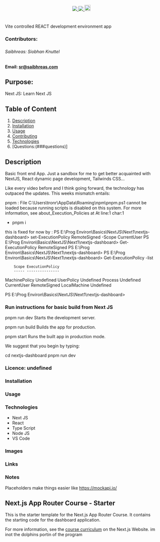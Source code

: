 <p align='center'>
  <a href="https://github.com/saibhreas">
    <img src="https://img.shields.io/badge/GitHub-100000?style=flat&logo=github&logoColor=white">
  </a>  
  <a href='https://www.linkedin.com/in/siobhanknuttel'>
      <img src='https://img.shields.io/badge/LinkedIn-blue?style=flat&logo=linkedin&labelColor=blue'>
  </a>
    <a href='https://www.upwork.com/freelancers/saibhreas'> 
    <img src='https://img.shields.io/badge/UpWork-6FDA44?style=flat&logo=Upwork&logoColor=white' witth="45" height="20"> 
  </a>
  
</p>

# 
Vite controlled REACT development environment app
  
<h3>Contributors:<h3>

<h6>Saibhreas: Siobhan Knuttel</h6>


#### Email: sr@saibhreas.com

## Purpose: 

Next JS: Learn Next JS

  
## Table of Content
  
  1. [Description](##description)
  2. [Installation](###instalation)
  3. [Usage](###usage)
  4. [Contributing](###contributing)
  5. [Technologies](###technologies)
  6. [Questions:(###questions)]
  
## Description

Basic front end App.  Just a sandbox for me to get better acquainted with NextJS, React dynamic page development, Tailwinds CSS...

Like every video before and I think going forward, the technology has outpaced the updates.  This weeks mismatch entails:

pnpm : File C:\Users\tronr\AppData\Roaming\npm\pnpm.ps1 cannot be loaded because running scripts is 
disabled on this system. For more information, see about_Execution_Policies at 
At line:1 char:1
+ pnpm i 


this is fixed for now by :
PS E:\Prog Environ\Basics\NextJS\Next1\nextjs-dashboard> set-ExecutionPolicy RemoteSigned -Scope CurrentUser
PS E:\Prog Environ\Basics\NextJS\Next1\nextjs-dashboard> Get-ExecutionPolicy
RemoteSigned
PS E:\Prog Environ\Basics\NextJS\Next1\nextjs-dashboard> 
PS E:\Prog Environ\Basics\NextJS\Next1\nextjs-dashboard> Get-ExecutionPolicy -list

        Scope ExecutionPolicy
        ----- ---------------
MachinePolicy       Undefined
   UserPolicy       Undefined
      Process       Undefined
  CurrentUser    RemoteSigned
 LocalMachine       Undefined


PS E:\Prog Environ\Basics\NextJS\Next1\nextjs-dashboard>

### Run instructions for basic build from Next JS

  pnpm run dev
    Starts the development server.

  pnpm run build
    Builds the app for production.

  pnpm start
    Runs the built app in production mode.

We suggest that you begin by typing:

  cd nextjs-dashboard
  pnpm run dev

### Licence: undefined

### Installation
  
### Usage

### Technologies
* Next JS
* React
* Type Script
* Node JS
* VS Code

### Images

### Links


### Notes

 Placeholders make things easier like  https://mockapi.io/





## Next.js App Router Course - Starter





This is the starter template for the Next.js App Router Course. It contains the starting code for the dashboard application.

For more information, see the [course curriculum](https://nextjs.org/learn) on the Next.js Website.
 im inot the dolphins portin of the program
 